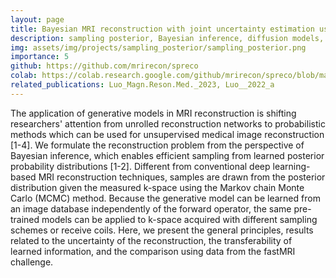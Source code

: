 ```yaml
---
layout: page
title: Bayesian MRI reconstruction with joint uncertainty estimation using diffusion models
description: sampling posterior, Bayesian inference, diffusion models, uncertainty estimation, inverse problem, MR image reconstruction
img: assets/img/projects/sampling_posterior/sampling_posterior.png
importance: 5
github: https://github.com/mrirecon/spreco
colab: https://colab.research.google.com/github/mrirecon/spreco/blob/main/examples/scripts/demo_recon.ipynb
related_publications: Luo_Magn.Reson.Med._2023, Luo__2022_a
---
```


The application of generative models in MRI reconstruction
is shifting researchers' attention from unrolled reconstruction
networks to probabilistic methods which can be used for
unsupervised medical image reconstruction [1-4].
We formulate the reconstruction problem from the perspective of
Bayesian inference, which enables efficient sampling
from learned posterior probability distributions [1-2]. Different
from conventional deep learning-based MRI reconstruction
techniques, samples are drawn from the posterior distribution
given the measured k-space using the Markov chain Monte Carlo
(MCMC) method. Because the generative model can be learned
from an image database independently of the forward operator,
the same pre-trained models can be applied to k-space acquired
with different sampling schemes or receive coils. Here,
we present the general principles, results related to the
uncertainty of the reconstruction, the transferability of
learned information, and the comparison using data from
the fastMRI challenge.
